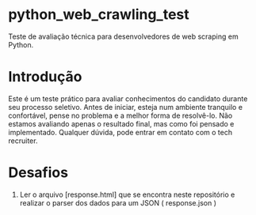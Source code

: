 # python_web_crawling_test
Teste de avaliação técnica para desenvolvedores de web scraping em Python.

# Introdução
Este é um teste prático para avaliar conhecimentos do candidato durante seu processo 
seletivo. Antes de iniciar, esteja num ambiente tranquilo e confortável, pense no problema
e a melhor forma de resolvê-lo. Não estamos avaliando apenas o resultado final, mas 
como foi pensado e implementado.
Qualquer dúvida, pode entrar em contato com o tech recruiter.

# Desafios

1) Ler o arquivo [response.html] que se encontra neste repositório e realizar o parser dos dados para um JSON ( response.json )

